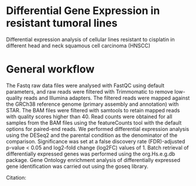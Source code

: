 # Differential Gene Expression in resistant tumoral lines
Differential expression analysis of cellular lines resistant to cisplatin in different head and neck squamous cell carcinoma (HNSCC)

# General workflow

The Fastq raw data files were analysed with FastQC using default parameters, and raw reads were filtered with Trimmomatic to remove low-quality reads and Illumina adapters. The filtered reads were mapped against the GRCh38 reference genome (primary assembly and annotation) with STAR. The BAM files were filtered with samtools to retain mapped reads with quality scores higher than 40. Read counts were obtained for all samples from the BAM files using the featureCounts tool with the default options for paired-end reads. We performed differential expression analysis using the DESeq2 and the parental condition as the denominator of the comparison. Significance was set at a false discovery rate (FDR)-adjusted p-value < 0.05 and log2-fold change (log2FC) values of 1. Batch retrieval of differentially expressed genes was performed using the org.Hs.e.g.db package. Gene Ontology enrichment analysis of differentially expressed gene identification was carried out using the goseq library.

Citation:
